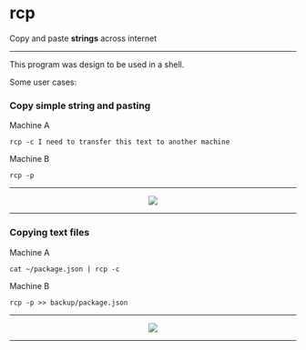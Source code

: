 # rcp

Copy and paste **strings** across internet

---

This program was design to be used in a shell.

Some user cases:

### Copy simple string and pasting

Machine A

```
rcp -c I need to transfer this text to another machine
```

Machine B

```
rcp -p
```

---

<p align="center"><img src="/img/rcpsimple.gif?raw=true"/></p>

---

### Copying text files

Machine A

```
cat ~/package.json | rcp -c
```

Machine B

```
rcp -p >> backup/package.json
```

---

<p align="center"><img src="/img/rcpsimple.gif?raw=true"/></p>

----

